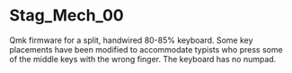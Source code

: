 # Stag_Mech_00
Qmk firmware for a split, handwired 80-85% keyboard. Some key placements have been modified to accommodate typists who press some of the middle keys with the wrong finger. The keyboard has no numpad.
